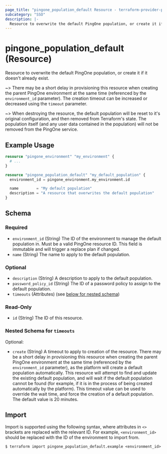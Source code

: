 ```yaml
---
page_title: "pingone_population_default Resource - terraform-provider-pingone"
subcategory: "SSO"
description: |-
  Resource to overwrite the default PingOne population, or create it if it doesn't already exist.
---
```


# pingone_population_default (Resource)

Resource to overwrite the default PingOne population, or create it if it doesn't already exist.

~> There may be a short delay in provisioning this resource when creating the parent PingOne environment at the same time (referenced by the `environment_id` parameter).  The creation timeout can be increased or decreased using the `timeout` parameter.

~> When destroying the resource, the default population will be reset to it's original configuration, and then removed from Terraform's state.  The population itself (and any user data contained in the population) will not be removed from the PingOne service.

## Example Usage

```terraform
resource "pingone_environment" "my_environment" {
  # ...
}

resource "pingone_population_default" "my_default_population" {
  environment_id = pingone_environment.my_environment.id

  name        = "My default population"
  description = "A resource that overwrites the default population"
}
```

<!-- schema generated by tfplugindocs -->
## Schema

### Required

- `environment_id` (String) The ID of the environment to manage the default population in.  Must be a valid PingOne resource ID.  This field is immutable and will trigger a replace plan if changed.
- `name` (String) The name to apply to the default population.

### Optional

- `description` (String) A description to apply to the default population.
- `password_policy_id` (String) The ID of a password policy to assign to the default population.
- `timeouts` (Attributes) (see [below for nested schema](#nestedatt--timeouts))

### Read-Only

- `id` (String) The ID of this resource.

<a id="nestedatt--timeouts"></a>
### Nested Schema for `timeouts`

Optional:

- `create` (String) A timeout to apply to creation of the resource.  There may be a short delay in provisioning this resource when creating the parent PingOne environment at the same time (referenced by the `environment_id` parameter), as the platform will create a default population automatically.  This resource will attempt to find and update the existing default population, and will wait if the default population cannot be found (for example, if it is in the process of being created automatically by the platform).  This timeout value can be used to override the wait time, and force the creation of a default population.  The default value is 20 minutes.

## Import

Import is supported using the following syntax, where attributes in `<>` brackets are replaced with the relevant ID.  For example, `<environment_id>` should be replaced with the ID of the environment to import from.

```shell
$ terraform import pingone_population_default.example <environment_id>
```
